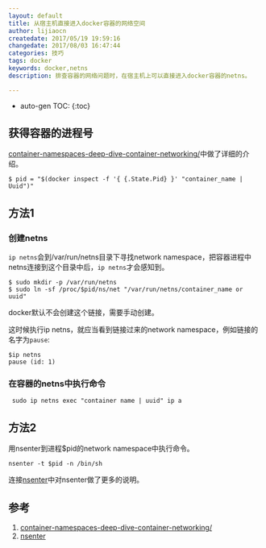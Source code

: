 ```yaml
---
layout: default
title: 从宿主机直接进入docker容器的网络空间
author: lijiaocn
createdate: 2017/05/19 19:59:16
changedate: 2017/08/03 16:47:44
categories: 技巧
tags: docker
keywords: docker,netns
description: 排查容器的网络问题时，在宿主机上可以直接进入docker容器的netns。

---
```


* auto-gen TOC:
{:toc}

## 获得容器的进程号

[container-namespaces-deep-dive-container-networking/][1]中做了详细的介绍。

	$ pid = "$(docker inspect -f '{ {.State.Pid} }' "container_name | Uuid")"

## 方法1

### 创建netns

`ip netns`会到/var/run/netns目录下寻找network namespace，把容器进程中netns连接到这个目录中后，`ip netns`才会感知到。

	$ sudo mkdir -p /var/run/netns
	$ sudo ln -sf /proc/$pid/ns/net "/var/run/netns/container_name or uuid"

docker默认不会创建这个链接，需要手动创建。

这时候执行ip netns，就应当看到链接过来的network namespace，例如链接的名字为`pause`:

	$ip netns
	pause (id: 1)

### 在容器的netns中执行命令

	 sudo ip netns exec "container name | uuid" ip a

## 方法2

用nsenter到进程$pid的network namespace中执行命令。

	nsenter -t $pid -n /bin/sh

连接[nsenter][2]中对nsenter做了更多的说明。

## 参考

1. [container-namespaces-deep-dive-container-networking/][1]
2. [nsenter][2]

[1]: https://platform9.com/blog/container-namespaces-deep-dive-container-networking/  "container-namespaces-deep-dive-container-networking/" 
[2]: http://www.lijiaocn.com/%E6%8A%80%E5%B7%A7/2017/07/14/linux-tool-nsenter.html "nsenter"
